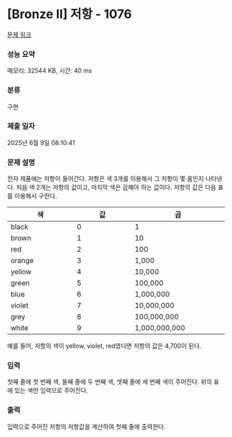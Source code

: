# [Bronze II] 저항 - 1076 

[문제 링크](https://www.acmicpc.net/problem/1076) 

### 성능 요약

메모리: 32544 KB, 시간: 40 ms

### 분류

구현

### 제출 일자

2025년 6월 9일 08:10:41

### 문제 설명

<p>전자 제품에는 저항이 들어간다. 저항은 색 3개를 이용해서 그 저항이 몇 옴인지 나타낸다. 처음 색 2개는 저항의 값이고, 마지막 색은 곱해야 하는 값이다. 저항의 값은 다음 표를 이용해서 구한다.</p>

<table class="table table-bordered table-center-30">
	<thead>
		<tr>
			<th style="width:10%">색</th>
			<th style="width:10%">값</th>
			<th style="width:10%">곱</th>
		</tr>
	</thead>
	<tbody>
		<tr>
			<td>black</td>
			<td>0</td>
			<td>1</td>
		</tr>
		<tr>
			<td>brown</td>
			<td>1</td>
			<td>10</td>
		</tr>
		<tr>
			<td>red</td>
			<td>2</td>
			<td>100</td>
		</tr>
		<tr>
			<td>orange</td>
			<td>3</td>
			<td>1,000</td>
		</tr>
		<tr>
			<td>yellow</td>
			<td>4</td>
			<td>10,000</td>
		</tr>
		<tr>
			<td>green</td>
			<td>5</td>
			<td>100,000</td>
		</tr>
		<tr>
			<td>blue</td>
			<td>6</td>
			<td>1,000,000</td>
		</tr>
		<tr>
			<td>violet</td>
			<td>7</td>
			<td>10,000,000</td>
		</tr>
		<tr>
			<td>grey</td>
			<td>8</td>
			<td>100,000,000</td>
		</tr>
		<tr>
			<td>white</td>
			<td>9</td>
			<td>1,000,000,000</td>
		</tr>
	</tbody>
</table>

<p>예를 들어, 저항의 색이 yellow, violet, red였다면 저항의 값은 4,700이 된다.</p>

### 입력 

 <p>첫째 줄에 첫 번째 색, 둘째 줄에 두 번째 색, 셋째 줄에 세 번째 색이 주어진다. 위의 표에 있는 색만 입력으로 주어진다.</p>

### 출력 

 <p>입력으로 주어진 저항의 저항값을 계산하여 첫째 줄에 출력한다.</p>

